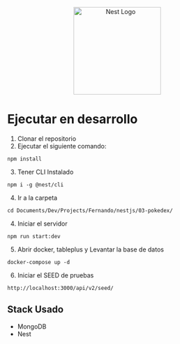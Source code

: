 <p align="center">
  <a href="http://nestjs.com/" target="blank"><img src="https://nestjs.com/img/logo-small.svg" width="200" alt="Nest Logo" /></a>
</p>

# Ejecutar en desarrollo

1. Clonar el repositorio
2. Ejecutar el siguiente comando:
```
npm install
```

3. Tener CLI Instalado
```
npm i -g @nest/cli
```

4. Ir a la carpeta 
```
cd Documents/Dev/Projects/Fernando/nestjs/03-pokedex/
```
4. Iniciar el servidor 
```
npm run start:dev
```

5. Abrir docker, tableplus y Levantar la base de datos
```
docker-compose up -d
```

6. Iniciar el SEED de pruebas
```
http://localhost:3000/api/v2/seed/
```
## Stack Usado
- MongoDB
- Nest